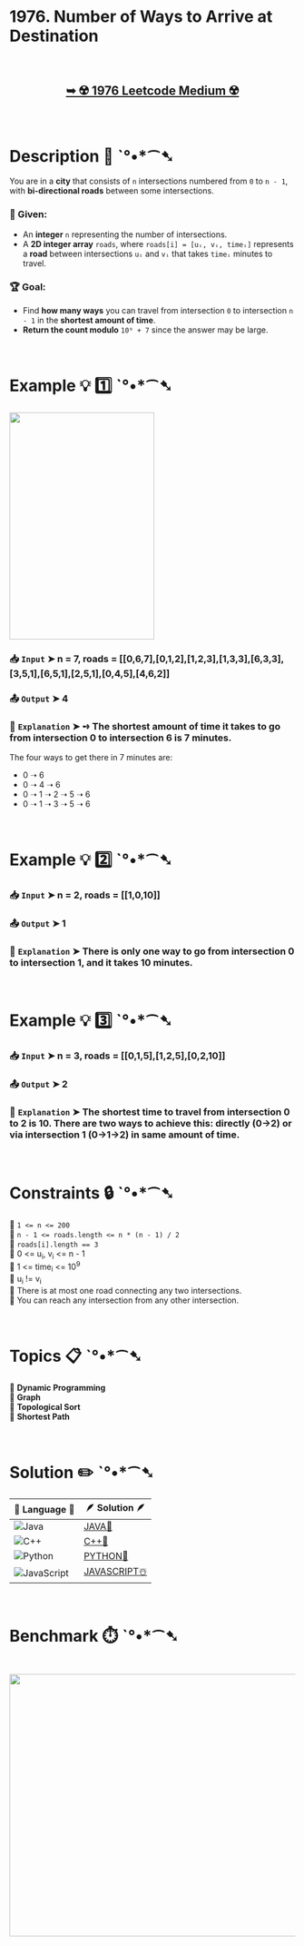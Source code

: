 # 1976. Number of Ways to Arrive at Destination

</br>

<h2 align="center"> 

<a href="https://leetcode.com/problems/number-of-ways-to-arrive-at-destination/description/?envType=daily-question&envId=2025-03-23"><strong>➥ ☢️ 1976 Leetcode Medium ☢️ </strong></a>
</h2>

</br>

# Description 📜 ˋ°•*⁀➷

You are in a **city** that consists of `n` intersections numbered from `0` to `n - 1`, with **bi-directional roads** between some intersections.

### 🔹 Given:
- An **integer** `n` representing the number of intersections.
- A **2D integer array** `roads`, where `roads[i] = [uᵢ, vᵢ, timeᵢ]` represents a **road** between intersections `uᵢ` and `vᵢ` that takes `timeᵢ` minutes to travel.

### 🏆 Goal:
- Find **how many ways** you can travel from intersection `0` to intersection `n - 1` in the **shortest amount of time**.
- **Return the count modulo** `10⁹ + 7` since the answer may be large.

</br>

# Example 💡 1️⃣ ˋ°•*⁀➷

<img src="https://github.com/user-attachments/assets/8aa18785-a993-4b07-9628-036830fa050b" width="255px" height="400px"/>

  ### 📥 `Input`  ➤ n = 7, roads = [[0,6,7],[0,1,2],[1,2,3],[1,3,3],[6,3,3],[3,5,1],[6,5,1],[2,5,1],[0,4,5],[4,6,2]]

  ### 📤 `Output`  ➤ 4

  ### 🔦 `Explanation`  ➤ ➺ The shortest amount of time it takes to go from intersection 0 to intersection 6 is 7 minutes.
The four ways to get there in 7 minutes are:  
- 0 ➝ 6  
- 0 ➝ 4 ➝ 6  
- 0 ➝ 1 ➝ 2 ➝ 5 ➝ 6  
- 0 ➝ 1 ➝ 3 ➝ 5 ➝ 6  

</br>

# Example 💡 2️⃣ ˋ°•*⁀➷

  ### 📥 `Input` ➤ n = 2, roads = [[1,0,10]]

  ### 📤 `Output`  ➤ 1

  ### 🔦 `Explanation` ➤ There is only one way to go from intersection 0 to intersection 1, and it takes 10 minutes.

</br>

# Example 💡 3️⃣ ˋ°•*⁀➷

  ### 📥 `Input` ➤ n = 3, roads = [[0,1,5],[1,2,5],[0,2,10]]

  ### 📤 `Output`  ➤ 2

  ### 🔦 `Explanation`  ➤  The shortest time to travel from intersection 0 to 2 is 10.  There are two ways to achieve this: directly (0->2) or via intersection 1 (0->1->2) in same amount of time.

</br>

# Constraints 🔒 ˋ°•*⁀➷

🔹 `1 <= n <= 200` </br>
🔹 `n - 1 <= roads.length <= n * (n - 1) / 2` </br>
🔹 `roads[i].length == 3` </br>
🔹 0 <= u<sub>i</sub>, v<sub>i</sub> <= n - 1 </br>
🔹 1 <= time<sub>i</sub> <= 10<sup>9</sup> </br>
🔹 u<sub>i</sub> != v<sub>i</sub> </br>
🔹 There is at most one road connecting any two intersections. </br>
🔹 You can reach any intersection from any other intersection. </br>

</br>

# Topics 📋 ˋ°•*⁀➷

🔸 **Dynamic Programming**  </br>
🔸 **Graph**  </br>
🔸 **Topological Sort**  </br>
🔸 **Shortest Path**  </br>

</br>

# Solution ✏️ ˋ°•*⁀➷

| 📒 Language 📒  | 🪶 Solution 🪶 |
| ------------- | ------------- |
|  ![Java](https://img.shields.io/badge/java-%23ED8B00.svg?style=for-the-badge&logo=openjdk&logoColor=white)  | [JAVA🍁](https://github.com/Prakhar-002/LEETCODE/blob/main/%F0%9F%8D%84%20Daily%20Challenge%202025%20%F0%9F%8D%B3/%F0%9F%94%AC%20Examine%20Thoroughly%20%F0%9F%A7%AC/03%20Mar%20%F0%9F%8C%BC/23%20-%2003%20-%202025%20---%201976.%20Number%20of%20Ways%20to%20Arrive%20at%20Destination%20%E2%98%83%EF%B8%8F%20%F0%9F%8D%81%20%F0%9F%8D%B0%20%F0%9F%8E%B2/%F0%9F%8D%81JAVA%20-%201976.%20Number%20of%20Ways%20to%20Arrive%20at%20Destination.java) |
|  ![C++](https://img.shields.io/badge/c++-%2300599C.svg?style=for-the-badge&logo=c%2B%2B&logoColor=white)  | [C++🎲](https://github.com/Prakhar-002/LEETCODE/blob/main/%F0%9F%8D%84%20Daily%20Challenge%202025%20%F0%9F%8D%B3/%F0%9F%94%AC%20Examine%20Thoroughly%20%F0%9F%A7%AC/03%20Mar%20%F0%9F%8C%BC/23%20-%2003%20-%202025%20---%201976.%20Number%20of%20Ways%20to%20Arrive%20at%20Destination%20%E2%98%83%EF%B8%8F%20%F0%9F%8D%81%20%F0%9F%8D%B0%20%F0%9F%8E%B2/%F0%9F%8E%B2CPP%20-%201976.%20Number%20of%20Ways%20to%20Arrive%20at%20Destination.cpp)  |
|  ![Python](https://img.shields.io/badge/python-3670A0?style=for-the-badge&logo=python&logoColor=ffdd54)    | [PYTHON🍰](https://github.com/Prakhar-002/LEETCODE/blob/main/%F0%9F%8D%84%20Daily%20Challenge%202025%20%F0%9F%8D%B3/%F0%9F%94%AC%20Examine%20Thoroughly%20%F0%9F%A7%AC/03%20Mar%20%F0%9F%8C%BC/23%20-%2003%20-%202025%20---%201976.%20Number%20of%20Ways%20to%20Arrive%20at%20Destination%20%E2%98%83%EF%B8%8F%20%F0%9F%8D%81%20%F0%9F%8D%B0%20%F0%9F%8E%B2/%F0%9F%8D%B0PYTHON%20-%201976.%20Number%20of%20Ways%20to%20Arrive%20at%20Destination.py) |
| ![JavaScript](https://img.shields.io/badge/javascript-%23323330.svg?style=for-the-badge&logo=javascript&logoColor=%23F7DF1E)   | [JAVASCRIPT☃️](https://github.com/Prakhar-002/LEETCODE/blob/main/%F0%9F%8D%84%20Daily%20Challenge%202025%20%F0%9F%8D%B3/%F0%9F%94%AC%20Examine%20Thoroughly%20%F0%9F%A7%AC/03%20Mar%20%F0%9F%8C%BC/23%20-%2003%20-%202025%20---%201976.%20Number%20of%20Ways%20to%20Arrive%20at%20Destination%20%E2%98%83%EF%B8%8F%20%F0%9F%8D%81%20%F0%9F%8D%B0%20%F0%9F%8E%B2/%E2%98%83%EF%B8%8FJAVASCRIPT%20-%201976.%20Number%20of%20Ways%20to%20Arrive%20at%20Destination.js) |

</br>

# Benchmark ⏱️ ˋ°•*⁀➷

<h1  align="center" >

<img src ="" width = "700px" height="462px" />

</h1>
